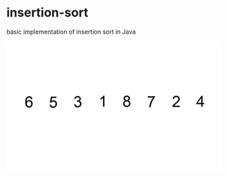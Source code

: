 # insertion-sort
basic implementation of insertion sort in Java

![alt text](https://github.com/mpmcauliffe/insertion-sort/blob/master/Insertion-sort-example.gif)
